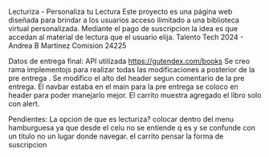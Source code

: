 Lecturiza - Personaliza tu Lectura
Este proyecto es una página web diseñada para brindar a los usuarios acceso ilimitado a una biblioteca virtual personalizada. 
Mediante el pago de suscripcion la idea es que accedan al material de lectura que el usuario elija.
Talento Tech 2024 - Andrea B Martinez Comision 24225 

Datos de entrega final: API utilizada https://gutendex.com/books
Se creo rama implementojs para realizar todas las modificaciones a posterior de la pre entrega .
Se modifico el alto del header segun comentario de la pre entrega.
El navbar estaba en el main para la pre entrega se coloco en header para poder manejarlo mejor.
El carrito muestra agregado el libro solo con alert.

Pendientes:  La opcion de que es lecturiza? colocar dentro del menu hamburguesa ya que desde el celu 
no se entiende q es y se confunde con un titulo no un lugar donde navegar.
el carrito pensar la forma de suscripcion 

